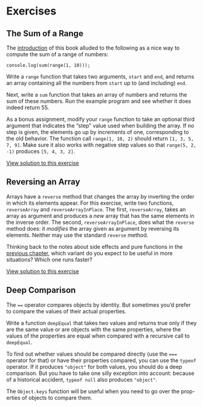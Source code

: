 # Exercises

## The Sum of a Range

The [introduction](https://eloquentjavascript.net/00_intro.html) of this book alluded to the following as a nice way to compute
the sum of a range of numbers:

`console.log(sum(range(1, 10)));`

Write a `range` function that takes two arguments, `start` and `end`, and returns an array containing all the numbers from `start` up to (and including) `end`.

Next, write a `sum` function that takes an array of numbers and returns the sum of these numbers. Run the example program and see whether it does indeed return 55.

As a bonus assignment, modify your `range` function to take an optional third argument that indicates the “step” value used when building the array. If no
step is given, the elements go up by increments of one, corresponding to the old behavior. The function call `range(1, 10, 2)` should return `[1, 3, 5, 7, 9]`. Make sure it also works with negative step values so that `range(5, 2, -1)` produces `[5, 4, 3, 2]`.

[View solution to this exercise](https://github.com/Solomon403/eloquentJS-solutions/blob/master/04%20-%20Data%20Structures:%20Objects%20and%20Arrays/sum-of-range.js)

## Reversing an Array

Arrays have a `reverse` method that changes the array by inverting the order in which its elements appear. For this exercise, write two functions, `reverseArray` and `reverseArrayInPlace`. The first, `reverseArray`, takes an array as argument and produces a _new_ array that has the same elements in the inverse order. The second, `reverseArrayInPlace`, does what the `reverse` method does: it _modifies_ the array given as argument by reversing its elements. Neither may use the standard `reverse` method.

Thinking back to the notes about side effects and pure functions in the [previous chapter](https://eloquentjavascript.net/03_functions.html#h_EdyBGBF6y/), which variant do you expect to be useful in more situations? Which one runs faster?

[View solution to this exercise](https://github.com/Solomon403/eloquentJS-solutions/blob/master/04%20-%20Data%20Structures:%20Objects%20and%20Arrays/array-reverse.js)


## Deep Comparison

The `==` operator compares objects by identity. But sometimes you’d prefer to
compare the values of their actual properties.

Write a function `deepEqual` that takes two values and returns true only if they
are the same value or are objects with the same properties, where the values
of the properties are equal when compared with a recursive call to `deepEqual`.

To find out whether values should be compared directly (use the `===` operator
for that) or have their properties compared, you can use the `typeof` operator.
If it produces `"object"` for both values, you should do a deep comparison.
But you have to take one silly exception into account: because of a historical
accident, `typeof null` also produces `"object"`.

The `Object.keys` function will be useful when you need to go over the prop-
erties of objects to compare them.
